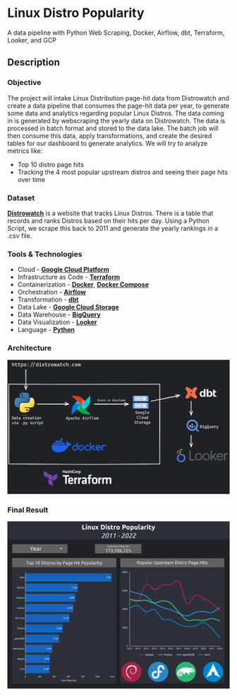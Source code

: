 # Linux Distro Popularity

A data pipeline with Python Web Scraping, Docker, Airflow, dbt, Terraform, Looker, and GCP

## Description

### Objective

The project will intake Linux Distribution page-hit data from Distrowatch and create a data pipeline that consumes the page-hit data per year, to generate some data and analytics regarding popular Linux Distros. The data coming in is generated by webscraping the yearly data on Distrowatch. The data is processed in batch format and stored to the data lake. The batch job will then consume this data, apply transformations, and create the desired tables for our dashboard to generate analytics. We will try to analyze metrics like:
  * Top 10 distro page hits
  * Tracking the 4 most popular upstream distros and seeing their page hits over time

### Dataset

[**Distrowatch**](https://distrowatch.com/) is a website that tracks Linux Distros. There is a table that records and ranks Distros based on their hits per day. Using a Python Script, we scrape this back to 2011 and generate the yearly rankings in a .csv file.

### Tools & Technologies

- Cloud - [**Google Cloud Platform**](https://cloud.google.com)
- Infrastructure as Code - [**Terraform**](https://www.terraform.io)
- Containerization - [**Docker**](https://www.docker.com), [**Docker Compose**](https://docs.docker.com/compose/)
- Orchestration - [**Airflow**](https://airflow.apache.org)
- Transformation - [**dbt**](https://www.getdbt.com)
- Data Lake - [**Google Cloud Storage**](https://cloud.google.com/storage)
- Data Warehouse - [**BigQuery**](https://cloud.google.com/bigquery)
- Data Visualization - [**Looker**](https://datastudio.google.com/overview)
- Language - [**Python**](https://www.python.org)

### Architecture

![ldp-architecture](images/architecture.png)

### Final Result

![dashboard](images/dashboard.png)
